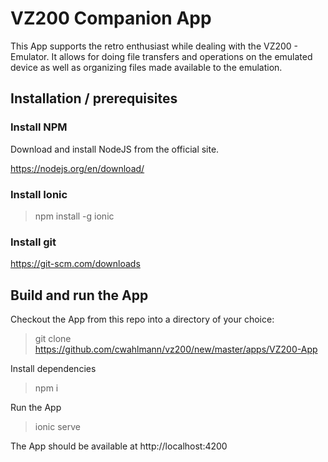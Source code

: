 # VZ200 Companion App

This App supports the retro enthusiast while dealing with the VZ200 - Emulator. It allows for doing file transfers and operations on the emulated device
 as well as organizing files made available to the emulation. 
 
## Installation / prerequisites

### Install NPM

Download and install NodeJS from the official site.

https://nodejs.org/en/download/

### Install Ionic

> npm install -g ionic

### Install git

https://git-scm.com/downloads

## Build and run the App

Checkout the App from this repo into a directory of your choice:

> git clone https://github.com/cwahlmann/vz200/new/master/apps/VZ200-App

Install dependencies

> npm i

Run the App

> ionic serve

The App should be available at http://localhost:4200
